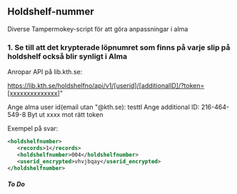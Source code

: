 ## Holdshelf-nummer
Diverse Tampermokey-script för att göra anpassningar i alma

### 1. Se till att det krypterade löpnumret som finns på varje slip på holdshelf också blir synligt i Alma

Anropar API på lib.kth.se:

https://lib.kth.se/holdshelfno/api/v1/[userid]/[additionalID]/?token=[xxxxxxxxxxxxxx]"

Ange alma user id(email utan "@kth.se): testtl
Ange additional ID: 216-464-549-8
Byt ut xxxx mot rätt token

Exempel på svar:
```xml
<holdshelfnumber>
   <records>1</records>
   <holdshelfnumber>004</holdshelfnumber>
   <userid_encrypted>vhvjbqay</userid_encrypted>
</holdshelfnumber>
```

##### To Do

